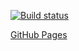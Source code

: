 [![Build status](https://ci.appveyor.com/api/projects/status/fd6ptqhm74xdasqe/branch/main?svg=true)](https://ci.appveyor.com/project/MaxKrch/ahj-lesson12-task3/branch/main)

[GitHub Pages](https://maxkrch.github.io/ahj-lesson12-task3/)